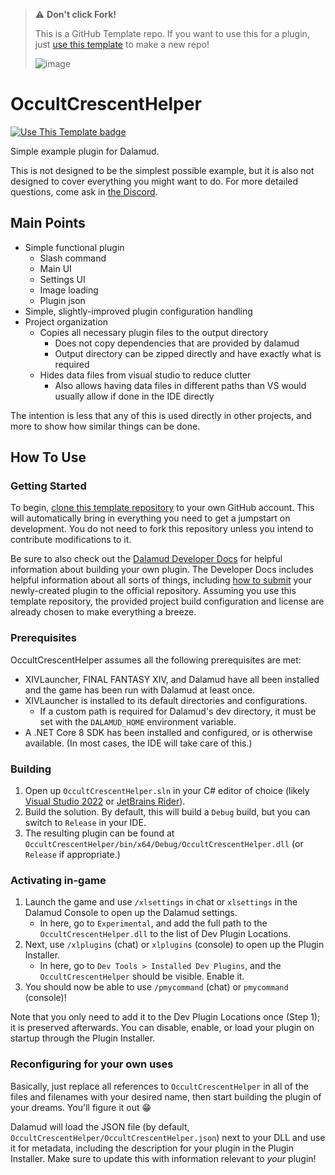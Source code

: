 > ⚠️ **Don't click Fork!**
>
> This is a GitHub Template repo. If you want to use this for a plugin, just [use this template][new-repo] to make a new repo!
>
> ![image](https://github.com/goatcorp/OccultCrescentHelper/assets/16760685/d9732094-e1ed-4769-a70b-58ed2b92580c)

# OccultCrescentHelper

[![Use This Template badge](https://img.shields.io/badge/Use%20This%20Template-0?logo=github&labelColor=grey)][new-repo]

Simple example plugin for Dalamud.

This is not designed to be the simplest possible example, but it is also not designed to cover everything you might want to do. For more detailed questions, come ask in [the Discord](https://discord.gg/holdshift).

## Main Points

-   Simple functional plugin
    -   Slash command
    -   Main UI
    -   Settings UI
    -   Image loading
    -   Plugin json
-   Simple, slightly-improved plugin configuration handling
-   Project organization
    -   Copies all necessary plugin files to the output directory
        -   Does not copy dependencies that are provided by dalamud
        -   Output directory can be zipped directly and have exactly what is required
    -   Hides data files from visual studio to reduce clutter
        -   Also allows having data files in different paths than VS would usually allow if done in the IDE directly

The intention is less that any of this is used directly in other projects, and more to show how similar things can be done.

## How To Use

### Getting Started

To begin, [clone this template repository][new-repo] to your own GitHub account. This will automatically bring in everything you need to get a jumpstart on development. You do not need to fork this repository unless you intend to contribute modifications to it.

Be sure to also check out the [Dalamud Developer Docs][dalamud-docs] for helpful information about building your own plugin. The Developer Docs includes helpful information about all sorts of things, including [how to submit][submit] your newly-created plugin to the official repository. Assuming you use this template repository, the provided project build configuration and license are already chosen to make everything a breeze.

[new-repo]: https://github.com/new?template_name=OccultCrescentHelper&template_owner=goatcorp
[dalamud-docs]: https://dalamud.dev
[submit]: https://dalamud.dev/plugin-development/plugin-submission

### Prerequisites

OccultCrescentHelper assumes all the following prerequisites are met:

-   XIVLauncher, FINAL FANTASY XIV, and Dalamud have all been installed and the game has been run with Dalamud at least once.
-   XIVLauncher is installed to its default directories and configurations.
    -   If a custom path is required for Dalamud's dev directory, it must be set with the `DALAMUD_HOME` environment variable.
-   A .NET Core 8 SDK has been installed and configured, or is otherwise available. (In most cases, the IDE will take care of this.)

### Building

1. Open up `OccultCrescentHelper.sln` in your C# editor of choice (likely [Visual Studio 2022](https://visualstudio.microsoft.com) or [JetBrains Rider](https://www.jetbrains.com/rider/)).
2. Build the solution. By default, this will build a `Debug` build, but you can switch to `Release` in your IDE.
3. The resulting plugin can be found at `OccultCrescentHelper/bin/x64/Debug/OccultCrescentHelper.dll` (or `Release` if appropriate.)

### Activating in-game

1. Launch the game and use `/xlsettings` in chat or `xlsettings` in the Dalamud Console to open up the Dalamud settings.
    - In here, go to `Experimental`, and add the full path to the `OccultCrescentHelper.dll` to the list of Dev Plugin Locations.
2. Next, use `/xlplugins` (chat) or `xlplugins` (console) to open up the Plugin Installer.
    - In here, go to `Dev Tools > Installed Dev Plugins`, and the `OccultCrescentHelper` should be visible. Enable it.
3. You should now be able to use `/pmycommand` (chat) or `pmycommand` (console)!

Note that you only need to add it to the Dev Plugin Locations once (Step 1); it is preserved afterwards. You can disable, enable, or load your plugin on startup through the Plugin Installer.

### Reconfiguring for your own uses

Basically, just replace all references to `OccultCrescentHelper` in all of the files and filenames with your desired name, then start building the plugin of your dreams. You'll figure it out 😁

Dalamud will load the JSON file (by default, `OccultCrescentHelper/OccultCrescentHelper.json`) next to your DLL and use it for metadata, including the description for your plugin in the Plugin Installer. Make sure to update this with information relevant to _your_ plugin!

